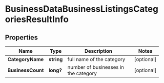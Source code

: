 # BusinessDataBusinessListingsCategoriesResultInfo


## Properties

| Name | Type | Description | Notes |
|------------ | ------------- | ------------- | -------------|
**CategoryName** | **string** | full name of the category |[optional]|
**BusinessCount** | **long?** | number of businesses in the category |[optional]|